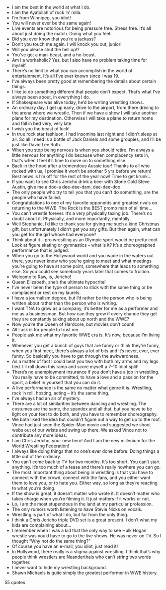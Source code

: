  - I am the best in the world at what I do.
 - I am the Ayatollah of rock ‘n’ rolla.
 - I’m from Winnipeg, you idiot!
 - You will never ever be the same again!
 - Live events are notorious for being pressure free. Stress free. It’s all about just doing the match. Doing what you feel.
 - Did you ever know that you’re a jackass?
 - Don’t you touch me again. I will knock you out, junior!
 - Will you please shut the hell up!?
 - You’ve got a man-beast, and a ho-beast.
 - Am I a workaholic? Yes, but I also have no problem taking time for myself.
 - There’s no limit to what you can accomplish in the world of entertainment. It’s all I’ve ever known since I was 19.
 - I’ve always been pretty good at remembering the details about certain things.
 - I like to do something different that people don’t expect. That’s what I’ve always been about, in everything I do.
 - If Shakespeare was alive today, he’d be writing wrestling shows.
 - An ordinary day. I get up early, drive to the airport, from there driving to the arena where we wrestle. Then if we have a show I will take another plane for my destination. Otherwise I will take a plane to return home and fall in bed very, very late.
 - I wish you the beast of luck!
 - In true rock star fashiuon, I had insomina last night and I didn’t sleep at all. So all I need is a bottle of Jack Daniels and some groupies, and I’ll be just like David Lee Roth.
 - When you stop being nervous is when you should retire. I’m always a little nervous for anything I do because when complacency sets in, that’s when I feel it’s time to move on to something else.
 - Back in the hood after a tremendous Aussie tour! Thanks to all who rocked with us, I promise it won’t be another 5 yrs before we return! Best news is I’m off for the rest of the year now! Time to get krunk...
 - If you want to see Chris Jericho drink a beer with Stone Cold Steve Austin, give me a doo-a dee-dee-dam, dee-dee-doo.
 - The only people who try to tell you that you can’t do something, are the people who have failed.
 - Congratulations to one of my favorite opponents and greatest rivals on returning to the WWE. The Rock is the BEST promo man of all time...
 - You can’t wrestle forever. It’s a very physically taxing job. There’s no doubt about it. Physically, and more importantly, mentally.
 - Well Stephanie, I’d like to thank you for giving me such a kind Christmas gift, but unfortunately I didn’t get you any gifts. But then again, what can you get for the girl whose had everyone?
 - Think about it – pro wrestling as an Olympic sport would be pretty cool. Look at figure skating or gymnastics – what is it? It’s a choreographed performance that is judged.
 - When you go to the Hollywood world and you wade in the waters out there, you never know who you’re going to meet and what meetings you’re going to have at some point, somewhere that leads to something else. So you could see somebody years later that comes to fruition.
 - Welcome to Raw, is, Jericho!
 - Queen Elizabeth, she’s the ultimate hypocrite!
 - I’ve never been the type of person to stick with the same thing or be complacent or rest on my laurels.
 - I have a journalism degree, but I’d rather be the person who is being written about rather than the person who is writing.
 - I want TNA to grow as a company, it’s better for me as a performer and me as a businessman. But how can they grow if every chance they get they are constantly talking about up north and the WWE?
 - Now you’re the Queen of Hardcore, but movies don’t count!
 - All I ask is for people to trust me.
 - People ask me what my favorite WWE era is. It’s now, because I’m living it.
 - Whenever you get a bunch of guys that are funny or think they’re funny, when you first meet, there’s always a lot of bits and it’s never, ever, ever funny. So basically you have to get through the awkwardness.
 - As a matter of fact I could beat you two with both my arms and my legs tied. I’ll roll down this ramp and score myself a 7-10 idiot split!
 - There’s no unemployment insurance if you don’t have a job in wrestling. You really have to be committed, to have a love and a passion for the sport, a belief in yourself that you can do it.
 - A live performance is the same no matter what genre it is. Wrestling, rock ’n roll, hosting, acting – it’s the same thing.
 - I’ve always had an air of mystery.
 - There are a lot of similarities between dancing and wrestling. The costumes are the same, the spandex and all that, but you have to be light on your feet to do both, and you have to remember choreography.
 - We both liked the idea but couldn’t figure out a way to get up to the roof. Vince had just seen the Spider-Man movie and suggested we shoot webs out of our wrists and swing up there. We asked Vince not to contribute any more ideas.
 - I am Chris Jericho, your new hero! And I am the new millenium for the World Wrestling Federation!
 - I always like doing things that no one’s ever done before. Doing things a little out of the ordinary.
 - You can’t come back to TV for two months. It’s too short. You can’t start anything. It’s too much of a tease and there’s really nowhere you can go.
 - The most important thing about being in wrestling is that you have to connect with the crowd, connect with the fans, and you either want them to love you, or to hate you. Either way, so long as they’re reacting to what you’re doing.
 - If the show is great, it doesn’t matter who wrote it. It doesn’t matter who takes charge when you’re filming it. It just matters if it works or not.
 - Lo, I am the most stupendous in the land at my particular profession.
 - The only rumors worth listening to have Stevie Nicks on vocals.
 - Wrestling is part of what I do, but far from the only thing.
 - I think a Chris Jericho triple DVD set is a great present. I don’t what my kids are complaining about...
 - I remember when I was a kid that the only way to see Hulk Hogan wrestle was you’d have to go to the live shows. He was never on TV. So I thought “Why not do the same thing?”
 - Of course you have an e-mail, you idiot, just read it!
 - In Hollywood, there really is a stigma against wrestling. I think that’s why people think wrestlers are Neanderthals who can’t string two words together.
 - I never want to hide my wrestling background.
 - Shawn Michaels is quite simply the greatest performer in WWE history.

55 quotes